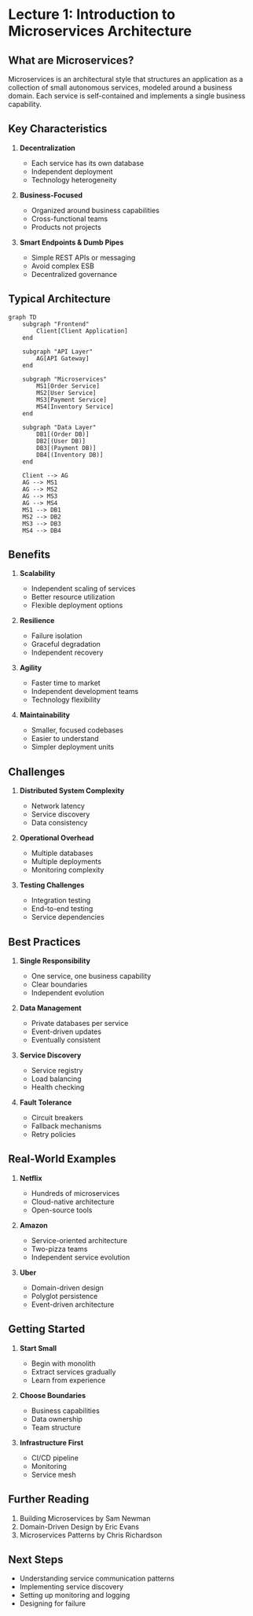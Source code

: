 # Lecture 1: Introduction to Microservices Architecture

## What are Microservices?

Microservices is an architectural style that structures an application as a collection of small autonomous services, modeled around a business domain. Each service is self-contained and implements a single business capability.

## Key Characteristics

1. **Decentralization**
   - Each service has its own database
   - Independent deployment
   - Technology heterogeneity

2. **Business-Focused**
   - Organized around business capabilities
   - Cross-functional teams
   - Products not projects

3. **Smart Endpoints & Dumb Pipes**
   - Simple REST APIs or messaging
   - Avoid complex ESB
   - Decentralized governance

## Typical Architecture

```mermaid
graph TD
    subgraph "Frontend"
        Client[Client Application]
    end
    
    subgraph "API Layer"
        AG[API Gateway]
    end
    
    subgraph "Microservices"
        MS1[Order Service]
        MS2[User Service]
        MS3[Payment Service]
        MS4[Inventory Service]
    end
    
    subgraph "Data Layer"
        DB1[(Order DB)]
        DB2[(User DB)]
        DB3[(Payment DB)]
        DB4[(Inventory DB)]
    end

    Client --> AG
    AG --> MS1
    AG --> MS2
    AG --> MS3
    AG --> MS4
    MS1 --> DB1
    MS2 --> DB2
    MS3 --> DB3
    MS4 --> DB4
```

## Benefits

1. **Scalability**
   - Independent scaling of services
   - Better resource utilization
   - Flexible deployment options

2. **Resilience**
   - Failure isolation
   - Graceful degradation
   - Independent recovery

3. **Agility**
   - Faster time to market
   - Independent development teams
   - Technology flexibility

4. **Maintainability**
   - Smaller, focused codebases
   - Easier to understand
   - Simpler deployment units

## Challenges

1. **Distributed System Complexity**
   - Network latency
   - Service discovery
   - Data consistency

2. **Operational Overhead**
   - Multiple databases
   - Multiple deployments
   - Monitoring complexity

3. **Testing Challenges**
   - Integration testing
   - End-to-end testing
   - Service dependencies

## Best Practices

1. **Single Responsibility**
   - One service, one business capability
   - Clear boundaries
   - Independent evolution

2. **Data Management**
   - Private databases per service
   - Event-driven updates
   - Eventually consistent

3. **Service Discovery**
   - Service registry
   - Load balancing
   - Health checking

4. **Fault Tolerance**
   - Circuit breakers
   - Fallback mechanisms
   - Retry policies

## Real-World Examples

1. **Netflix**
   - Hundreds of microservices
   - Cloud-native architecture
   - Open-source tools

2. **Amazon**
   - Service-oriented architecture
   - Two-pizza teams
   - Independent service evolution

3. **Uber**
   - Domain-driven design
   - Polyglot persistence
   - Event-driven architecture

## Getting Started

1. **Start Small**
   - Begin with monolith
   - Extract services gradually
   - Learn from experience

2. **Choose Boundaries**
   - Business capabilities
   - Data ownership
   - Team structure

3. **Infrastructure First**
   - CI/CD pipeline
   - Monitoring
   - Service mesh

## Further Reading

1. Building Microservices by Sam Newman
2. Domain-Driven Design by Eric Evans
3. Microservices Patterns by Chris Richardson

## Next Steps

- Understanding service communication patterns
- Implementing service discovery
- Setting up monitoring and logging
- Designing for failure